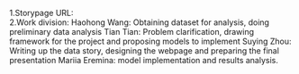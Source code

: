 1.Storypage URL:  
2.Work division:
Haohong Wang: Obtaining dataset for analysis, doing preliminary data analysis
Tian Tian: Problem clarification, drawing framework for the project and proposing models to implement 
Suying Zhou: Writing up the data story, designing the webpage and preparing the final presentation 
Mariia Eremina: model implementation and results analysis.



